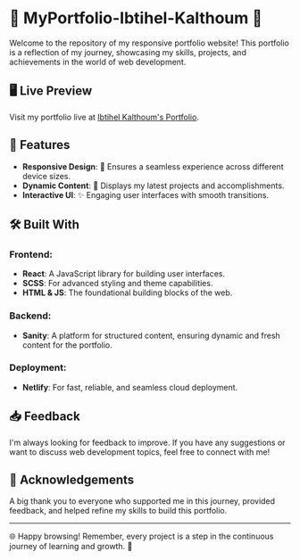 # 🌟 MyPortfolio-Ibtihel-Kalthoum 🌟

Welcome to the repository of my responsive portfolio website! This portfolio is a reflection of my journey, showcasing my skills, projects, and achievements in the world of web development.

## 🖥️ Live Preview

Visit my portfolio live at [Ibtihel Kalthoum's Portfolio](https://ibtihel-k-portfolio.netlify.app/).

## 🎨 Features

- **Responsive Design**: 📱 Ensures a seamless experience across different device sizes.
- **Dynamic Content**: 🔀 Displays my latest projects and accomplishments.
- **Interactive UI**: ✨ Engaging user interfaces with smooth transitions.

## 🛠️ Built With

### Frontend:
- **React**: A JavaScript library for building user interfaces.
- **SCSS**: For advanced styling and theme capabilities.
- **HTML & JS**: The foundational building blocks of the web.

### Backend:
- **Sanity**: A platform for structured content, ensuring dynamic and fresh content for the portfolio.

### Deployment:
- **Netlify**: For fast, reliable, and seamless cloud deployment.

## 📥 Feedback

I'm always looking for feedback to improve. If you have any suggestions or want to discuss web development topics, feel free to connect with me!

## 📣 Acknowledgements

A big thank you to everyone who supported me in this journey, provided feedback, and helped refine my skills to build this portfolio.

---

🌐 Happy browsing! Remember, every project is a step in the continuous journey of learning and growth. 🚀

